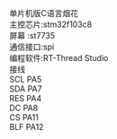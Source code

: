 单片机版C语言烟花                                                        
主控芯片:stm32f103c8                                                   
屏幕    :st7735                                    
通信接口:spi                                                                       
编程软件:RT-Thread Studio                                
接线                                      
SCL     PA5                               
SDA     PA7                               
RES     PA4                         
DC      PA8                       
CS      PA11                        
BLF     PA12                       
